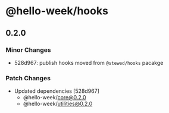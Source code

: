 # @hello-week/hooks

## 0.2.0

### Minor Changes

- 528d967: publish hooks moved from `@stewed/hooks` pacakge

### Patch Changes

- Updated dependencies [528d967]
  - @hello-week/core@0.2.0
  - @hello-week/utilities@0.2.0
